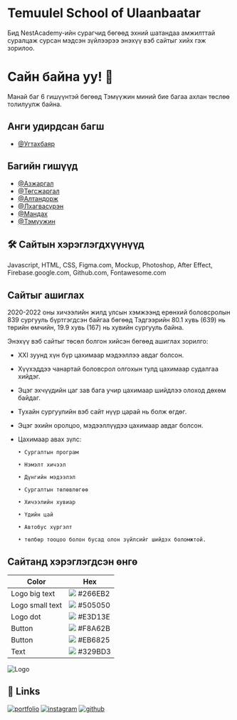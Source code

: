 
# Temuulel School of Ulaanbaatar

Бид NestAcademy-ийн сурагчид бөгөөд эхний шатандаа амжилттай суралцаж сурсан мэдсэн зүйлээрээ энэхүү вэб сайтыг хийх гэж зорилоо.



# Сайн байна уу! 👋
Манай баг 6 гишүүнтэй бөгөөд Тэмүүжин миний бие багаа ахлан төслөө толилуулж байна.


## Анги удирдсан багш

- [@Угтахбаяр](https://github.com/Ugtakh)


## Багийн гишүүд

- [@Азжаргал](https://github.com/AzjargalB)
- [@Төгсжаргал](https://github.com/tugsoz)
- [@Алтандорж](https://github.com/)
- [@Лхагвасүрэн](https://github.com/lhgsuren)
- [@Мандах](https://github.com/Mandakh0114)
- [@Тэмүүжин](https://github.com/temuujin2)


## 🛠 Сайтын хэрэглэгдхүүнүүд
Javascript, HTML, CSS, Figma.com, Mockup, Photoshop, After Effect, Firebase.google.com, Github.com, Fontawesome.com


## Сайтыг ашиглах

2020-2022 оны хичээлийн жилд улсын хэмжээнд ерөнхий боловсролын 839 сургууль
бүртгэгдсэн байгаа бөгөөд Тэдгээрийн 80.1 хувь (639) нь төрийн өмчийн, 19.9 хувь (167)
нь хувийн сургууль байна. 

Энэхүү вэб сайтыг төсөл болгон хийсэн бөгөөд ашиглах зорилго:

- XXI зуунд хүн бүр цахимаар мэдээллээ авдаг болсон.
- Хүүхэддээ чанартай боловсрол олгохын тулд цахимаар судалгаа хийдэг.
- Эцэг эхчүүдийн цаг зав бага учир цахимаар шийдлээ олоход дөхөм байдаг.
- Тухайн сургуулийн вэб сайт нүүр царай нь болж өгдөг.
- Эцэг эхийн оролцоо, мэдээллүүдээ цахимаар авдаг болсон.
- Цахимаар авах зүлс: 

      • Сургалтын програм
      
      • Нэмэлт хичээл
      
      • Дүнгийн мэдээлэл
  
      • Сургалтын төлөвлөгөө 
  
      • Хичээлийн хувиар
      
      • Үдийн цай
  
      • Автобус хүргэлт 
  
      • төлбөр тооцоо болон бусад олон зүйлсийг шийдэх боломжтой.



## Сайтанд хэрэглэгдсэн өнгө

| Color             | Hex                                                                |
| ----------------- | ------------------------------------------------------------------ |
| Logo big text | ![]([https://via.placeholder.com/10/266EB2?text=+](https://firebasestorage.googleapis.com/v0/b/chat-app-f5f1d.appspot.com/o/266EB2.png?alt=media&token=96f58523-c73a-420a-9100-678f10842307)) #266EB2 |
| Logo small text | ![]([https://via.placeholder.com/10/505050?text=+](https://firebasestorage.googleapis.com/v0/b/chat-app-f5f1d.appspot.com/o/505050.png?alt=media&token=ff003789-0595-4d9a-a76d-befcf6633f04)) #505050 |
| Logo dot | ![]([https://via.placeholder.com/10/E3D13E?text=+](https://firebasestorage.googleapis.com/v0/b/chat-app-f5f1d.appspot.com/o/E3D13E.png?alt=media&token=f44de030-060c-4ee7-9a26-510fc9edeabe)) #E3D13E |
| Button | ![]([https://via.placeholder.com/10/F8A62B?text=+](https://firebasestorage.googleapis.com/v0/b/chat-app-f5f1d.appspot.com/o/F8A62B.png?alt=media&token=6e7b1752-9d0f-40c1-a66b-512a2ae49e81)) #F8A62B |
| Button | ![]([https://via.placeholder.com/10/EB6825?text=+](https://firebasestorage.googleapis.com/v0/b/chat-app-f5f1d.appspot.com/o/EB6825.png?alt=media&token=0e3659d4-26a8-4caf-a247-9a9deb047f27)) #EB6825 |
| Text | ![]([https://via.placeholder.com/10/329BD3?text=+](https://firebasestorage.googleapis.com/v0/b/chat-app-f5f1d.appspot.com/o/329BD3.png?alt=media&token=9165072a-49d2-4e48-afdc-74cd7737d31b)) #329BD3 |




![Logo](https://firebasestorage.googleapis.com/v0/b/chat-app-f5f1d.appspot.com/o/Logo.png?alt=media&token=c0d3ae23-e163-4fa5-9f84-0df0eeac6019)


## 🔗 Links
[![portfolio](https://img.shields.io/badge/my_portfolio-000?style=for-the-badge&logo=ko-fi&logoColor=white)](http://leap-1.live//)
[![instagram](https://img.shields.io/badge/instagram-0A66C2?style=for-the-badge&logo=instagram&logoColor=white)](https://www.instagram.com/sobri_sb2/)
[![github](https://img.shields.io/badge/github-1DA1F2?style=for-the-badge&logo=github&logoColor=white)](https://github.com/temuujin2/)


